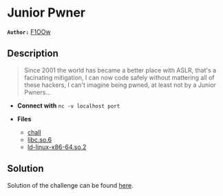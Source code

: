 # Junior Pwner

**`Author:`** [F1OOw](https://github.com/F1OOw)

## Description

> Since 2001 the world has became a better place with ASLR, that's a facinating mitigation, I can now code safely without mattering all of these hackers, I can't imagine being pwned, at least not by a Junior Pwners...



- **Connect with** `nc -v localhost port`

- **Files** 
 	- [chall](./challenge/chall)
	- [libc.so.6](./src/libc.so.6)
	- [ld-linux-x86-64.so.2](./src/ld-linux-x86-64.so.2)  





## Solution
Solution of the challenge can be found [here](solution/).

